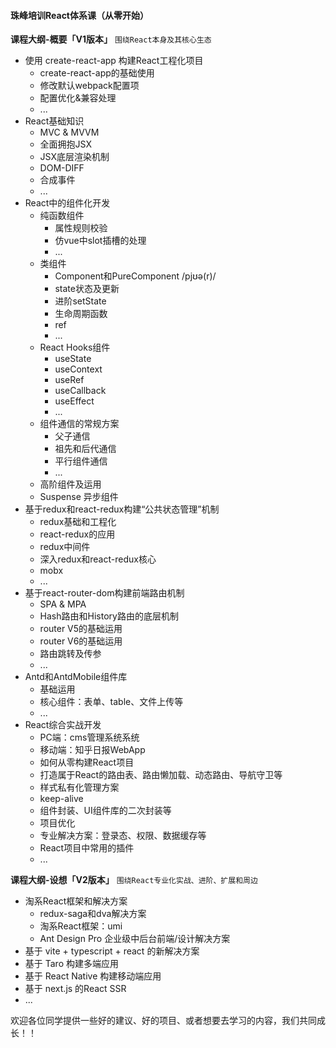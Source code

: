 #### 珠峰培训React体系课（从零开始）

**课程大纲-概要「V1版本」**
`围绕React本身及其核心生态`
- 使用 create-react-app 构建React工程化项目
	+ create-react-app的基础使用
	+ 修改默认webpack配置项
	+ 配置优化&兼容处理
	+ ...
- React基础知识
	+ MVC & MVVM
	+ 全面拥抱JSX
	+ JSX底层渲染机制
	+ DOM-DIFF
	+ 合成事件
	+ ...
- React中的组件化开发
	+ 纯函数组件
		+ 属性规则校验
		+ 仿vue中slot插槽的处理
		+ ...
	+ 类组件
		+ Component和PureComponent   /pjʊə(r)/
		+ state状态及更新
		+ 进阶setState
		+ 生命周期函数
		+ ref
		+ ...
	+ React Hooks组件
		+ useState
		+ useContext
		+ useRef
		+ useCallback
		+ useEffect
		+ ...
	+ 组件通信的常规方案
		+ 父子通信
		+ 祖先和后代通信
		+ 平行组件通信
		+ ...
	+ 高阶组件及运用
	+ Suspense 异步组件
- 基于redux和react-redux构建“公共状态管理”机制
	+ redux基础和工程化
	+ react-redux的应用
	+ redux中间件
	+ 深入redux和react-redux核心
	+ mobx
	+ ...
- 基于react-router-dom构建前端路由机制
	+ SPA & MPA
	+ Hash路由和History路由的底层机制
	+ router V5的基础运用
	+ router V6的基础运用
	+ 路由跳转及传参
	+ ...
- Antd和AntdMobile组件库
	+ 基础运用
	+ 核心组件：表单、table、文件上传等
	+ ...
- React综合实战开发
	+ PC端：cms管理系统系统
	+ 移动端：知乎日报WebApp
	+ 如何从零构建React项目
	+ 打造属于React的路由表、路由懒加载、动态路由、导航守卫等
	+ 样式私有化管理方案
	+ keep-alive
	+ 组件封装、UI组件库的二次封装等
	+ 项目优化
	+ 专业解决方案：登录态、权限、数据缓存等
	+ React项目中常用的插件
	+ ...

**课程大纲-设想「V2版本」**
`围绕React专业化实战、进阶、扩展和周边`
- 淘系React框架和解决方案
	+ redux-saga和dva解决方案
	+ 淘系React框架：umi
	+ Ant Design Pro 企业级中后台前端/设计解决方案
- 基于 vite + typescript + react 的新解决方案
- 基于 Taro 构建多端应用
- 基于 React Native 构建移动端应用
- 基于 next.js 的React SSR
- ...

欢迎各位同学提供一些好的建议、好的项目、或者想要去学习的内容，我们共同成长！！